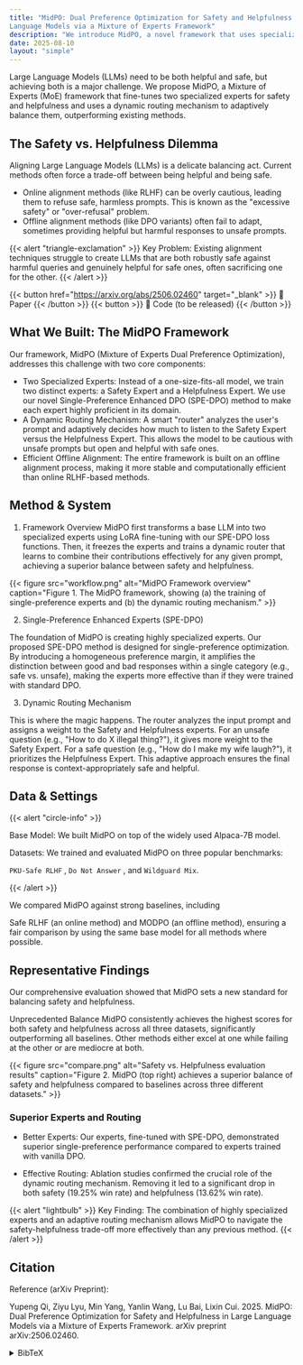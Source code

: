 ```yaml
---
title: "MidPO: Dual Preference Optimization for Safety and Helpfulness in Large
Language Models via a Mixture of Experts Framework"
description: "We introduce MidPO, a novel framework that uses specialized 'safety' and 'helpfulness' experts and a dynamic router to achieve a state-of-the-art balance between LLM safety and performance."
date: 2025-08-10
layout: "simple"
---
```


Large Language Models (LLMs) need to be both helpful and safe, but achieving both is a major challenge. We propose MidPO, a Mixture of Experts (MoE) framework that fine-tunes two specialized experts for safety and helpfulness and uses a dynamic routing mechanism to adaptively balance them, outperforming existing methods.

## The Safety vs. Helpfulness Dilemma
Aligning Large Language Models (LLMs) is a delicate balancing act. Current methods often force a trade-off between being helpful and being safe.

- Online alignment methods (like RLHF) can be overly cautious, leading them to refuse safe, harmless prompts. This is known as the "excessive safety" or "over-refusal" problem.
- Offline alignment methods (like DPO variants) often fail to adapt, sometimes providing helpful but harmful responses to unsafe prompts.


{{< alert "triangle-exclamation" >}}
Key Problem: Existing alignment techniques struggle to create LLMs that are both robustly safe against harmful queries and genuinely helpful for safe ones, often sacrificing one for the other.
{{< /alert >}}

{{< button href="https://arxiv.org/abs/2506.02460" target="_blank" >}} 📄 Paper {{< /button >}} {{< button >}} 📁 Code (to be released) {{< /button >}}

## What We Built: The MidPO Framework
Our framework, MidPO (Mixture of Experts Dual Preference Optimization), addresses this challenge with two core components:

- Two Specialized Experts: Instead of a one-size-fits-all model, we train two distinct experts: a Safety Expert and a Helpfulness Expert. We use our novel Single-Preference Enhanced DPO (SPE-DPO) method to make each expert highly proficient in its domain.
- A Dynamic Routing Mechanism: A smart "router" analyzes the user's prompt and adaptively decides how much to listen to the Safety Expert versus the Helpfulness Expert. This allows the model to be cautious with unsafe prompts but open and helpful with safe ones.
- Efficient Offline Alignment: The entire framework is built on an offline alignment process, making it more stable and computationally efficient than online RLHF-based methods.

## Method & System
1. Framework Overview
MidPO first transforms a base LLM into two specialized experts using LoRA fine-tuning with our SPE-DPO loss functions. Then, it freezes the experts and trains a dynamic router that learns to combine their contributions effectively for any given prompt, achieving a superior balance between safety and helpfulness.

{{< figure src="workflow.png" alt="MidPO Framework overview" caption="Figure 1. The MidPO framework, showing (a) the training of single-preference experts and (b) the dynamic routing mechanism." >}}

2. Single-Preference Enhanced Experts (SPE-DPO)

The foundation of MidPO is creating highly specialized experts. Our proposed SPE-DPO method is designed for single-preference optimization. By introducing a homogeneous preference margin, it amplifies the distinction between good and bad responses within a single category (e.g., safe vs. unsafe), making the experts more effective than if they were trained with standard DPO.


3. Dynamic Routing Mechanism

This is where the magic happens. The router analyzes the input prompt and assigns a weight to the Safety and Helpfulness experts. For an unsafe question (e.g., "How to do X illegal thing?"), it gives more weight to the Safety Expert. For a safe question (e.g., "How do I make my wife laugh?"), it prioritizes the Helpfulness Expert. This adaptive approach ensures the final response is context-appropriately safe and helpful.

## Data & Settings
{{< alert "circle-info" >}}

Base Model: We built MidPO on top of the widely used Alpaca-7B model.

Datasets: We trained and evaluated MidPO on three popular benchmarks: 

`PKU-Safe RLHF` , `Do Not Answer` , and `Wildguard Mix`.


{{< /alert >}}

We compared MidPO against strong baselines, including 

Safe RLHF (an online method) and MODPO (an offline method), ensuring a fair comparison by using the same base model for all methods where possible.


## Representative Findings
Our comprehensive evaluation showed that MidPO sets a new standard for balancing safety and helpfulness.

Unprecedented Balance
MidPO consistently achieves the highest scores for both safety and helpfulness across all three datasets, significantly outperforming all baselines. Other methods either excel at one while failing at the other or are mediocre at both.

{{< figure src="compare.png" alt="Safety vs. Helpfulness evaluation results" caption="Figure 2. MidPO (top right) achieves a superior balance of safety and helpfulness compared to baselines across three different datasets." >}}

### Superior Experts and Routing

- Better Experts: Our experts, fine-tuned with SPE-DPO, demonstrated superior single-preference performance compared to experts trained with vanilla DPO.

- Effective Routing: Ablation studies confirmed the crucial role of the dynamic routing mechanism. Removing it led to a significant drop in both safety (19.25% win rate) and helpfulness (13.62% win rate).

{{< alert "lightbulb" >}}
Key Finding: The combination of highly specialized experts and an adaptive routing mechanism allows MidPO to navigate the safety-helpfulness trade-off more effectively than any previous method.
{{< /alert >}}

## Citation
Reference (arXiv Preprint):

Yupeng Qi, Ziyu Lyu, Min Yang, Yanlin Wang, Lu Bai, Lixin Cui. 2025. MidPO: Dual Preference Optimization for Safety and Helpfulness in Large Language Models via a Mixture of Experts Framework. arXiv preprint arXiv:2506.02460.

<details>
<summary>BibTeX</summary>

Code snippet

@misc{qi2025midpo,
  title={MidPO: Dual Preference Optimization for Safety and Helpfulness in Large Language Models via a Mixture of Experts Framework}, 
  author={Yupeng Qi and Ziyu Lyu and Min Yang and Yanlin Wang and Lu Bai and Lixin Cui},
  year={2025},
  eprint={2506.02460},
  archivePrefix={arXiv},
  primaryClass={cs.CL}
}
</details>